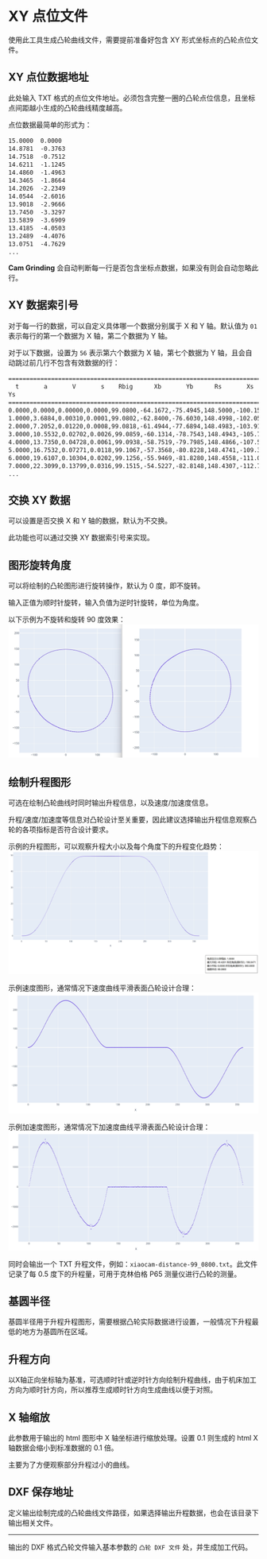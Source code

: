 # XY 点位文件

使用此工具生成凸轮曲线文件，需要提前准备好包含 XY 形式坐标点的凸轮点位文件。

## XY 点位数据地址

此处输入 TXT 格式的点位文件地址。必须包含完整一圈的凸轮点位信息，且坐标点间距越小生成的凸轮曲线精度越高。

点位数据最简单的形式为：
```
15.0000  0.0000
14.8781  -0.3763
14.7518  -0.7512
14.6211  -1.1245
14.4860  -1.4963
14.3465  -1.8664
14.2026  -2.2349
14.0544  -2.6016
13.9018  -2.9666
13.7450  -3.3297
13.5839  -3.6909
13.4185  -4.0503
13.2489  -4.4076
13.0751  -4.7629
...
```

**Cam Grinding** 会自动判断每一行是否包含坐标点数据，如果没有则会自动忽略此行。

## XY 数据索引号

对于每一行的数据，可以自定义具体哪一个数据分别属于 X 和 Y 轴。默认值为 `01` 表示每行的第一个数据为 X 轴，第二个数据为 Y 轴。

对于以下数据，设置为 `56` 表示第六个数据为 X 轴，第七个数据为 Y 轴，且会自动跳过前几行不包含有效数据的行：
```
=====================================================================================
  t       a       V       s    Rbig      Xb       Yb      Rs       Xs       Ys
=====================================================================================
0.0000,0.0000,0.00000,0.0000,99.0800,-64.1672,-75.4945,148.5000,-100.1537,109.6426
1.0000,3.6884,0.00310,0.0001,99.0802,-62.8400,-76.6030,148.4998,-102.0518,107.8778
2.0000,7.2052,0.01220,0.0008,99.0818,-61.4944,-77.6894,148.4983,-103.9176,106.0796
3.0000,10.5532,0.02702,0.0026,99.0859,-60.1314,-78.7543,148.4943,-105.7495,104.2477
4.0000,13.7350,0.04728,0.0061,99.0938,-58.7519,-79.7985,148.4866,-107.5458,102.3825
5.0000,16.7532,0.07271,0.0118,99.1067,-57.3568,-80.8228,148.4741,-109.3048,100.4840
6.0000,19.6107,0.10304,0.0202,99.1256,-55.9469,-81.8280,148.4558,-111.0249,98.5526
7.0000,22.3099,0.13799,0.0316,99.1515,-54.5227,-82.8148,148.4307,-112.7044,96.5887
...
```

## 交换 XY 数据

可以设置是否交换 X 和 Y 轴的数据，默认为不交换。

此功能也可以通过交换 XY 数据索引号来实现。

## 图形旋转角度

可以将绘制的凸轮图形进行旋转操作，默认为 0 度，即不旋转。

输入正值为顺时针旋转，输入负值为逆时针旋转，单位为角度。

以下示例为不旋转和旋转 90 度效果：
![img](resources/rotate_test.jpg)

## 绘制升程图形

可选在绘制凸轮曲线时同时输出升程信息，以及速度/加速度信息。

升程/速度/加速度等信息对凸轮设计至关重要，因此建议选择输出升程信息观察凸轮的各项指标是否符合设计要求。

示例的升程图形，可以观察升程大小以及每个角度下的升程变化趋势：
![img](resources/lift.jpg)

示例速度图形，通常情况下速度曲线平滑表面凸轮设计合理：
![img](resources/velocity.jpg)

示例加速度图形，通常情况下加速度曲线平滑表面凸轮设计合理：
![img](resources/acceleration.jpg)

同时会输出一个 TXT 升程文件，例如：`xiaocam-distance-99_0800.txt`。此文件记录了每 0.5 度下的升程量，可用于克林伯格 P65 测量仪进行凸轮的测量。

## 基圆半径

基圆半径用于升程升程图形，需要根据凸轮实际数据进行设置，一般情况下升程最低的地方为基圆所在区域。

## 升程方向

以X轴正向坐标轴为基准，可选顺时针或逆时针方向绘制升程曲线，由于机床加工方向为顺时针方向，所以推荐生成顺时针方向生成曲线以便于对照。

## X 轴缩放

此参数用于输出的 html 图形中 X 轴坐标进行缩放处理。设置 0.1 则生成的 html X 轴数据会缩小到标准数据的 0.1 倍。

主要为了方便观察部分升程过小的曲线。

## DXF 保存地址

定义输出绘制完成的凸轮曲线文件路径，如果选择输出升程数据，也会在该目录下输出相关文件。

---

输出的 DXF 格式凸轮文件输入基本参数的 `凸轮 DXF 文件` 处，并生成加工代码。